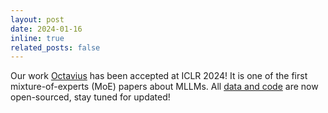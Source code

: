```yaml
---
layout: post
date: 2024-01-16
inline: true
related_posts: false
---
```


Our work [Octavius](https://openlamm.github.io/paper_list/Octavius) has been accepted at ICLR 2024! It is one of the first mixture-of-experts (MoE) papers about MLLMs. All [data and code](https://github.com/OpenGVLab/LAMM) are now open-sourced, stay tuned for updated!